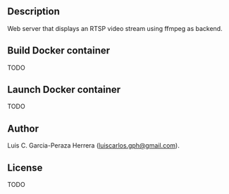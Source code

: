 Description
-----------

Web server that displays an RTSP video stream using ffmpeg as backend.


Build Docker container
----------------------

TODO


Launch Docker container
-----------------------

TODO


Author
------

Luis C. Garcia-Peraza Herrera (luiscarlos.gph@gmail.com).


License
-------

TODO
